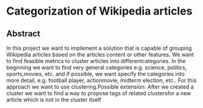 # Categorization of Wikipedia articles

## Abstract
In this project we want to implement a solution that is capable of grouping Wikipedia articles based on the articles content or other features.  We want to find feasible metrics to cluster articles into differentcategories.  In the beginning we want to find very general categories e.g.  science,  politics,  sports,movies, etc. and if possible, we want specify the categories into more detail, e.g. football player, actionmovie, midterm election, etc.. For this approach we want to use clustering.Possible extension: After we created a cluster we want to find a way to propose tags of related clustersfor a new article which is not in the cluster itself

